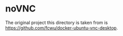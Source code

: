 # noVNC

The original project this directory is taken from
is https://github.com/fcwu/docker-ubuntu-vnc-desktop.